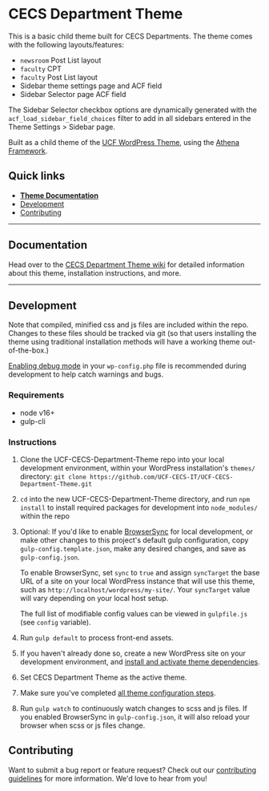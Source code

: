 # CECS Department Theme

This is a basic child theme built for CECS Departments. The theme comes with the following layouts/features:

* `newsroom` Post List layout
* `faculty` CPT
* `faculty` Post List layout
* Sidebar theme settings page and ACF field
* Sidebar Selector page ACF field

The Sidebar Selector checkbox options are dynamically generated with the `acf_load_sidebar_field_choices` filter to add in all sidebars entered in the Theme Settings > Sidebar page.

Built as a child theme of the [UCF WordPress Theme](https://github.com/UCF/UCF-WordPress-Theme), using the [Athena Framework](https://ucf.github.io/Athena-Framework/).

## Quick links

* [**Theme Documentation**](https://github.com/UCF-CECS-IT/UCF-CECS-Department-Theme/wiki)
* [Development](#development)
* [Contributing](#contributing)

-----

## Documentation

Head over to the [CECS Department Theme wiki](https://github.com/UCF-CECS-IT/UCF-CECS-Department-Theme/wiki) for detailed information about this theme, installation instructions, and more.

-----

## Development

Note that compiled, minified css and js files are included within the repo.  Changes to these files should be tracked via git (so that users installing the theme using traditional installation methods will have a working theme out-of-the-box.)

[Enabling debug mode](https://codex.wordpress.org/Debugging_in_WordPress) in your `wp-config.php` file is recommended during development to help catch warnings and bugs.

### Requirements
* node v16+
* gulp-cli

### Instructions
1. Clone the UCF-CECS-Department-Theme repo into your local development environment, within your WordPress installation's `themes/` directory: `git clone https://github.com/UCF-CECS-IT/UCF-CECS-Department-Theme.git`
2. `cd` into the new UCF-CECS-Department-Theme directory, and run `npm install` to install required packages for development into `node_modules/` within the repo
3. Optional: If you'd like to enable [BrowserSync](https://browsersync.io) for local development, or make other changes to this project's default gulp configuration, copy `gulp-config.template.json`, make any desired changes, and save as `gulp-config.json`.

    To enable BrowserSync, set `sync` to `true` and assign `syncTarget` the base URL of a site on your local WordPress instance that will use this theme, such as `http://localhost/wordpress/my-site/`.  Your `syncTarget` value will vary depending on your local host setup.

    The full list of modifiable config values can be viewed in `gulpfile.js` (see `config` variable).
3. Run `gulp default` to process front-end assets.
4. If you haven't already done so, create a new WordPress site on your development environment, and [install and activate theme dependencies](https://github.com/CECS-IT/UCF-CECS-Department-Theme/wiki/Installation#installation-requirements).
5. Set CECS Department Theme as the active theme.
6. Make sure you've completed [all theme configuration steps](https://github.com/CECS-IT/UCF-CECS-Department-Theme/wiki/Installation#theme-configuration).
7. Run `gulp watch` to continuously watch changes to scss and js files.  If you enabled BrowserSync in `gulp-config.json`, it will also reload your browser when scss or js files change.


## Contributing

Want to submit a bug report or feature request?  Check out our [contributing guidelines](https://github.com/UCF-CECS-IT/UCF-CECS-Department-Theme/blob/master/CONTRIBUTING.md) for more information.  We'd love to hear from you!
